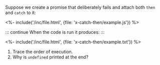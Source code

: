 Suppose we create a promise that deliberately fails
and attach both `then` and `catch` to it:

<%- include('/inc/file.html', {file: 'x-catch-then/example.js'}) %>

::: continue
When the code is run it produces:
:::

<%- include('/inc/file.html', {file: 'x-catch-then/example.txt'}) %>

1.  Trace the order of execution.
2.  Why is `undefined` printed at the end?

